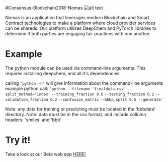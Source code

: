 #Consensus-Blockchain2018-Nomas
![alt text](.png)

Nomas is an application that leverages modern Blockchain and Smart Contract technologies to make a platform where cloud provider services can be shareds. Our platform utilizes DeepChem and PyTorch libraries to determine if both parties are engaging fair practices with one another. 

# Example
The python module can be used via command-line arguments.
This requires installing deepchem, and all it's dependencies

calling `'python -h'` will give information
about the command-line arguments
example python call:
`'python --filename 'finaldata.csv'`
`--split_method='index'`
                                         `--training_fraction 0.6` 
                                         `--testing_fraction 0.2`
                                         `--validation_fraction 0.2`
                                         `--confusion_matrix`
                                         `--bbbp_split 0.5 --generate'`

Note: any data for training or predicting must be located in the 'bbbdata' directory.
Note: data must be in the csv format, and include collumn headers: 'smiles' and 'bbb' 

# Try it!
Take a look at our Beta web app [HERE!]()
